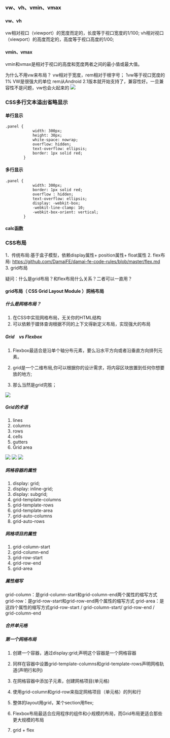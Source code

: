 ### vw、vh、vmin、vmax

#### vw、vh
vw相对视口（viewport）的宽度而定的，长度等于视口宽度的1/100;
vh相对视口（viewport）的高度而定的，高度等于视口高度的1/00;

#### vmin、vmax
vmin和vmax是相对于视口的高度和宽度两者之间的最小值或最大值。

为什么不用vw来布局？
vw相对于宽度，rem相对于根字号；
1vw等于视口宽度的1%
VW是很强大的单位
rem从Android 2.1版本就开始支持了，兼容性好。一旦兼容性不是问题，vw也会火起来的
<img src="https://github.com/cxx4869/html-css/blob/master/2017.5.22/code/1.png"/>

### CSS多行文本溢出省略显示

#### 单行显示
```
.panel {
            width: 300px;
            height: 30px;
            white-space: nowrap;
            overflow: hidden;
            text-overflow: ellipsis;
            border: 1px solid red;
        }
```

#### 多行显示
```
.panel {
            width: 300px;
            border: 1px solid red;
            overflow : hidden;
            text-overflow: ellipsis;
            display: -webkit-box;
            -webkit-line-clamp: 10;
            -webkit-box-orient: vertical;
        }
```

#### calc函数





### CSS布局
1．传统布局:基于盒子模型，依赖display属性+ position属性+ float属性
2. flex布局: https://github.com/DamaiFE/damai-fe-code-rules/blob/master/flex.md
3. grid布局

疑问：什么是grid布局？和flex布局什么关系？二者可以一直用？

#### grid布局（ CSS Grid Layout Module ）网格布局
##### 什么是网格布局？
1. 在CSS中实现网格布局，无关你的HTML结构
2. 可以依赖于媒体查询根据不同的上下文得新定义布局，实现强大的布局



##### Grid　vs Flexbox
1. Flexbox最适合是沿单个轴分布元素，要么沿水平方向或者沿垂直方向排列元素。

2. grid是一个二维布局,你可以根据你的设计需求，将内容区块放置到任何你想要放的地方;

3. 那么当然是grid完胜；

<img src="https://github.com/cxx4869/html-css/blob/master/2017.5.22/code/2.png"/>




##### Grid的术语
1. lines
2. columns
3. rows
4. cells
5. gutters
6. Grid area
<img src="https://github.com/cxx4869/html-css/blob/master/2017.5.22/code/3.jpg"/>
<img src="https://github.com/cxx4869/html-css/blob/master/2017.5.22/code/4.jpg"/>
<img src="https://github.com/cxx4869/html-css/blob/master/2017.5.22/code/5.jpg"/>


##### 网格容器的属性
1. display: grid;
2. display: inline-grid;
3. display: subgrid;
4. grid-template-columns
5. grid-template-rows
6. grid-template-area
7. grid-auto-columns
8. grid-auto-rows


##### 网格项目的属性
1. grid-column-start
2. grid-column-end
3. grid-row-start
4. grid-row-end
5. grid-area

 
##### 属性缩写
grid-column：是grid-column-start和grid-column-end两个属性的缩写方式
grid-row：是grid-row-start和grid-row-end两个属性的缩写方式
grid-area：是这四个属性的缩写方式grid-row-start / grid-column-start/ grid-row-end / grid-column-end


##### 合并单元格




##### 第一个网格布局
1. 创建一个容器，通过display:grid;声明这个容器是一个网格容器
2. 同样在容器中设置grid-template-columns和grid-template-rows声明网格轨道(声明行和列)
3. 在网格容器中添加子元素，创建网格项目(单元格)
4. 使用grid-column和grid-row来指定网格项目（单元格）的列和行








1. 整体的layout用grid，某个section用flex;
2. Flexbox布局最适合应用程序的组件和小规模的布局，而Grid布局更适合那些更大规模的布局
3. grid + flex 


